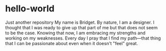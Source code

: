 # hello-world
Just another repository
My name is Bridget. By nature, I am a designer. I thought that I was ready to give up that part of me but that does not seem to be the case. Knowing that now, I am embracing my strengths and working on my weaknesses. Every day I pray that I find my path—that thing that I can be passionate about even when it doesn't "feel" great.
